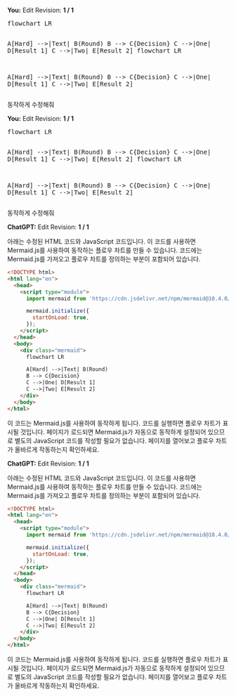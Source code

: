 **You:** Edit Revision: **1 / 1**
<div class="empty:hidden"><!DOCTYPE html>
<html lang="en">
  <body>
    <pre class="module">
flowchart LR

A[Hard] -->|Text| B(Round)
B --> C{Decision}
C -->|One| D[Result 1]
C -->|Two| E[Result 2]
flowchart LR

A[Hard] -->|Text| B(Round)
B --> C{Decision}
C -->|One| D[Result 1]
C -->|Two| E[Result 2]
    </pre>


  </body>
</html>

<script type="module">
import mermaid from 'https://cdn.jsdelivr.net/npm/mermaid@10.4.0/+esm'
</script>
동작하게 수정해줘

**You:** Edit Revision: **1 / 1**
<div class="empty:hidden"><!DOCTYPE html>
<html lang="en">
  <body>
    <pre class="module">
flowchart LR

A[Hard] -->|Text| B(Round)
B --> C{Decision}
C -->|One| D[Result 1]
C -->|Two| E[Result 2]
flowchart LR

A[Hard] -->|Text| B(Round)
B --> C{Decision}
C -->|One| D[Result 1]
C -->|Two| E[Result 2]
    </pre>


  </body>
</html>

<script type="module">
import mermaid from 'https://cdn.jsdelivr.net/npm/mermaid@10.4.0/+esm'
</script>
동작하게 수정해줘

**ChatGPT:** Edit Revision: **1 / 1**
<div class="markdown prose w-full break-words dark:prose-invert light">
아래는 수정된 HTML 코드와 JavaScript 코드입니다. 이 코드를 사용하면 Mermaid.js를 사용하여 동작하는 플로우 차트를 만들 수 있습니다. 코드에는 Mermaid.js를 가져오고 플로우 차트를 정의하는 부분이 포함되어 있습니다.

``` html
<!DOCTYPE html>
<html lang="en">
  <head>
    <script type="module">
      import mermaid from 'https://cdn.jsdelivr.net/npm/mermaid@10.4.0/dist/mermaid.esm.min.mjs';

      mermaid.initialize({
        startOnLoad: true,
      });
    </script>
  </head>
  <body>
    <div class="mermaid">
      flowchart LR

      A[Hard] -->|Text| B(Round)
      B --> C{Decision}
      C -->|One| D[Result 1]
      C -->|Two| E[Result 2]
    </div>
  </body>
</html>
```

이 코드는 Mermaid.js를 사용하여 동작하게 됩니다. 코드를 실행하면 플로우 차트가 표시될 것입니다. 페이지가 로드되면 Mermaid.js가 자동으로 동작하게 설정되어 있으므로 별도의 JavaScript 코드를 작성할 필요가 없습니다. 페이지를 열어보고 플로우 차트가 올바르게 작동하는지 확인하세요.

**ChatGPT:** Edit Revision: **1 / 1**
<div class="markdown prose w-full break-words dark:prose-invert light">
아래는 수정된 HTML 코드와 JavaScript 코드입니다. 이 코드를 사용하면 Mermaid.js를 사용하여 동작하는 플로우 차트를 만들 수 있습니다. 코드에는 Mermaid.js를 가져오고 플로우 차트를 정의하는 부분이 포함되어 있습니다.

``` html
<!DOCTYPE html>
<html lang="en">
  <head>
    <script type="module">
      import mermaid from 'https://cdn.jsdelivr.net/npm/mermaid@10.4.0/dist/mermaid.esm.min.mjs';

      mermaid.initialize({
        startOnLoad: true,
      });
    </script>
  </head>
  <body>
    <div class="mermaid">
      flowchart LR

      A[Hard] -->|Text| B(Round)
      B --> C{Decision}
      C -->|One| D[Result 1]
      C -->|Two| E[Result 2]
    </div>
  </body>
</html>
```

이 코드는 Mermaid.js를 사용하여 동작하게 됩니다. 코드를 실행하면 플로우 차트가 표시될 것입니다. 페이지가 로드되면 Mermaid.js가 자동으로 동작하게 설정되어 있으므로 별도의 JavaScript 코드를 작성할 필요가 없습니다. 페이지를 열어보고 플로우 차트가 올바르게 작동하는지 확인하세요.


